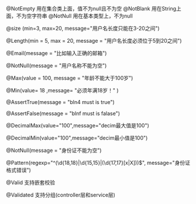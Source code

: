 @NotEmpty 用在集合类上面，值不为null且不为空
@NotBlank 用在String上面，不为空字符串
@NotNull  用在基本类型上，不为null

@size (min=3, max=20, message="用户名长度只能在3-20之间")

@Length(min = 5, max = 20, message = "用户名长度必须位于5到20之间")  

@Email(message = "比如输入正确的邮箱")  

@NotNull(message = "用户名称不能为空") 

@Max(value = 100, message = "年龄不能大于100岁") 

@Min(value= 18 ,message= "必须年满18岁！" )  

@AssertTrue(message = "bln4 must is true")
 
@AssertFalse(message = "blnf must is falase")

@DecimalMax(value="100",message="decim最大值是100")

@DecimalMin(value="100",message="decim最小值是100")

@NotNull(message = "身份证不能为空") 

@Pattern(regexp="^(\\d{18,18}|\\d{15,15}|(\\d{17,17}[x|X]))$", message="身份证格式错误")

@Valid 支持嵌套校验

@Validated 支持分组(controller层和service层)